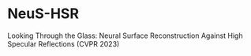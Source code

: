# NeuS-HSR
Looking Through the Glass: Neural Surface Reconstruction Against High Specular Reflections (CVPR 2023)
